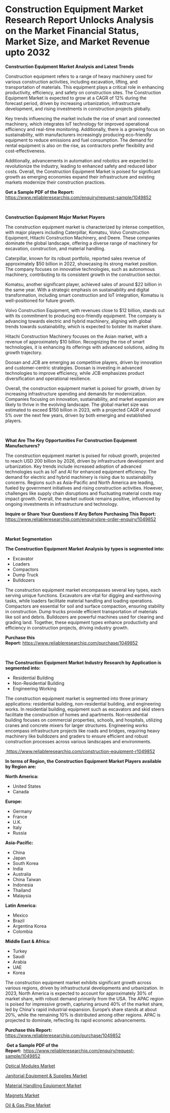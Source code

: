 <p><h1>Construction Equipment Market Research Report Unlocks Analysis on the Market Financial Status, Market Size, and Market Revenue upto 2032</h1></p><p><strong>Construction Equipment Market Analysis and Latest Trends</strong></p>
<p><p>Construction equipment refers to a range of heavy machinery used for various construction activities, including excavation, lifting, and transportation of materials. This equipment plays a critical role in enhancing productivity, efficiency, and safety on construction sites. The Construction Equipment Market is expected to grow at a CAGR of 12% during the forecast period, driven by increasing urbanization, infrastructure development, and rising investments in construction projects globally.</p><p>Key trends influencing the market include the rise of smart and connected machinery, which integrates IoT technology for improved operational efficiency and real-time monitoring. Additionally, there is a growing focus on sustainability, with manufacturers increasingly producing eco-friendly equipment to reduce emissions and fuel consumption. The demand for rental equipment is also on the rise, as contractors prefer flexibility and cost-effectiveness.</p><p>Additionally, advancements in automation and robotics are expected to revolutionize the industry, leading to enhanced safety and reduced labor costs. Overall, the Construction Equipment Market is poised for significant growth as emerging economies expand their infrastructure and existing markets modernize their construction practices.</p></p>
<p><strong>Get a Sample PDF of the Report:&nbsp;</strong> <a href="https://www.reliableresearchiq.com/enquiry/request-sample/1049852?utm_campaign=104&utm_medium=2&utm_source=Github&utm_content=ia&utm_term=08042025&utm_id=construction-equipment">https://www.reliableresearchiq.com/enquiry/request-sample/1049852</a></p>
<p>&nbsp;</p>
<p><strong>Construction Equipment Major Market Players</strong></p>
<p><p>The construction equipment market is characterized by intense competition, with major players including Caterpillar, Komatsu, Volvo Construction Equipment, Hitachi Construction Machinery, and Deere. These companies dominate the global landscape, offering a diverse range of machinery for excavation, construction, and material handling.</p><p>Caterpillar, known for its robust portfolio, reported sales revenue of approximately $50 billion in 2022, showcasing its strong market position. The company focuses on innovative technologies, such as autonomous machinery, contributing to its consistent growth in the construction sector.</p><p>Komatsu, another significant player, achieved sales of around $22 billion in the same year. With a strategic emphasis on sustainability and digital transformation, including smart construction and IoT integration, Komatsu is well-positioned for future growth.</p><p>Volvo Construction Equipment, with revenues close to $12 billion, stands out with its commitment to producing eco-friendly equipment. The company is advancing towards electric and hybrid machinery, aligning with global trends towards sustainability, which is expected to bolster its market share.</p><p>Hitachi Construction Machinery focuses on the Asian market, with a revenue of approximately $10 billion. Recognizing the rise of smart technologies, it is enhancing its offerings with advanced solutions, aiding its growth trajectory.</p><p>Doosan and JCB are emerging as competitive players, driven by innovation and customer-centric strategies. Doosan is investing in advanced technologies to improve efficiency, while JCB emphasizes product diversification and operational resilience.</p><p>Overall, the construction equipment market is poised for growth, driven by increasing infrastructure spending and demands for modernization. Companies focusing on innovation, sustainability, and market expansion are likely to thrive in the evolving landscape. The global market size was estimated to exceed $150 billion in 2023, with a projected CAGR of around 5% over the next few years, driven by both emerging and established players.</p></p>
<p>&nbsp;</p>
<p><strong>What Are The Key Opportunities For Construction Equipment Manufacturers?</strong></p>
<p><p>The construction equipment market is poised for robust growth, projected to reach USD 200 billion by 2026, driven by infrastructure development and urbanization. Key trends include increased adoption of advanced technologies such as IoT and AI for enhanced equipment efficiency. The demand for electric and hybrid machinery is rising due to sustainability concerns. Regions such as Asia-Pacific and North America are leading, fueled by government initiatives and rising construction activities. However, challenges like supply chain disruptions and fluctuating material costs may impact growth. Overall, the market outlook remains positive, influenced by ongoing investments in infrastructure and technology.</p></p>
<p><strong>Inquire or Share Your Questions If Any Before Purchasing This Report:</strong> <a href="https://www.reliableresearchiq.com/enquiry/pre-order-enquiry/1049852?utm_campaign=104&utm_medium=2&utm_source=Github&utm_content=ia&utm_term=08042025&utm_id=construction-equipment">https://www.reliableresearchiq.com/enquiry/pre-order-enquiry/1049852</a></p>
<p>&nbsp;</p>
<p><strong>Market Segmentation</strong></p>
<p><strong>The Construction Equipment Market Analysis by types is segmented into:</strong></p>
<p><ul><li>Excavator</li><li>Loaders</li><li>Compactors</li><li>Dump Truck</li><li>Bulldozers</li></ul></p>
<p><p>The construction equipment market encompasses several key types, each serving unique functions. Excavators are vital for digging and earthmoving tasks, while loaders facilitate material handling and loading operations. Compactors are essential for soil and surface compaction, ensuring stability in construction. Dump trucks provide efficient transportation of materials like soil and debris. Bulldozers are powerful machines used for clearing and grading land. Together, these equipment types enhance productivity and efficiency in construction projects, driving industry growth.</p></p>
<p><strong>Purchase this Report:&nbsp;</strong><a href="https://www.reliableresearchiq.com/purchase/1049852?utm_campaign=104&utm_medium=2&utm_source=Github&utm_content=ia&utm_term=08042025&utm_id=construction-equipment">https://www.reliableresearchiq.com/purchase/1049852</a></p>
<p>&nbsp;</p>
<p><strong>The Construction Equipment Market Industry Research by Application is segmented into:</strong></p>
<p><ul><li>Residential Building</li><li>Non-Residential Building</li><li>Engineering Working</li></ul></p>
<p><p>The construction equipment market is segmented into three primary applications: residential building, non-residential building, and engineering works. In residential building, equipment such as excavators and skid steers facilitate the construction of homes and apartments. Non-residential building focuses on commercial properties, schools, and hospitals, utilizing cranes and concrete mixers for larger structures. Engineering works encompass infrastructure projects like roads and bridges, requiring heavy machinery like bulldozers and graders to ensure efficient and robust construction processes across various landscapes and environments.</p></p>
<p><a href="https://www.reliableresearchiq.com/construction-equipment-r1049852?utm_campaign=104&utm_medium=2&utm_source=Github&utm_content=ia&utm_term=08042025&utm_id=construction-equipment">&nbsp;https://www.reliableresearchiq.com/construction-equipment-r1049852</a></p>
<p><strong>In terms of Region, the Construction Equipment Market Players available by Region are:</strong></p>
<p>
    <p> <strong> North America: </strong>
        <ul>
            <li>United States</li>
            <li>Canada</li>
        </ul>
        </p> 
    <p> <strong> Europe: </strong>
        <ul>
            <li>Germany</li>
            <li>France</li>
            <li>U.K.</li>
            <li>Italy</li>
            <li>Russia</li>
        </ul>
        </p> 
    <p> <strong> Asia-Pacific: </strong>
        <ul>
            <li>China</li>
            <li>Japan</li>
            <li>South Korea</li>
            <li>India</li>
            <li>Australia</li>
            <li>China Taiwan</li>
            <li>Indonesia</li>
            <li>Thailand</li>
            <li>Malaysia</li>
        </ul>
        </p> 
    <p> <strong> Latin America: </strong>
        <ul>
            <li>Mexico</li>
            <li>Brazil</li>
            <li>Argentina Korea</li>
            <li>Colombia</li>
        </ul>
        </p> 
    <p> <strong> Middle East & Africa: </strong>
        <ul>
            <li>Turkey</li>
            <li>Saudi</li>
            <li>Arabia</li>
            <li>UAE</li>
            <li>Korea</li>
        </ul>
    </p>
    </p>
<p><p>The construction equipment market exhibits significant growth across various regions, driven by infrastructural developments and urbanization. In 2023, North America is expected to account for approximately 30% of market share, with robust demand primarily from the USA. The APAC region is poised for impressive growth, capturing around 40% of the market share, led by China's rapid industrial expansion. Europe’s share stands at about 20%, while the remaining 10% is distributed among other regions. APAC is projected to dominate, reflecting its rapid economic advancements.</p></p>
<p><strong>Purchase this Report: </strong><a href="https://www.reliableresearchiq.com/purchase/1049852?utm_campaign=104&utm_medium=2&utm_source=Github&utm_content=ia&utm_term=08042025&utm_id=construction-equipment">https://www.reliableresearchiq.com/purchase/1049852</a></p>
<p>&nbsp;<strong>Get a Sample PDF of the Report:&nbsp;&nbsp;</strong><a href="https://www.reliableresearchiq.com/enquiry/request-sample/1049852?utm_campaign=104&utm_medium=2&utm_source=Github&utm_content=ia&utm_term=08042025&utm_id=construction-equipment">https://www.reliableresearchiq.com/enquiry/request-sample/1049852</a></p>
<p><strong></strong></p>
<p><p><a href="https://github.com/cavushjla/Market-Research-Report-List-1/blob/main/optical-modules-market.md?utm_campaign=104&utm_medium=2&utm_source=Github&utm_content=ia&utm_term=08042025&utm_id=construction-equipment">Optical Modules Market</a></p><p><a href="https://github.com/evraltandre36/Market-Research-Report-List-1/blob/main/janitorial-equipment-supplies-market.md?utm_campaign=104&utm_medium=2&utm_source=Github&utm_content=ia&utm_term=08042025&utm_id=construction-equipment">Janitorial Equipment & Supplies Market</a></p><p><a href="https://github.com/nedzazollo74/Market-Research-Report-List-1/blob/main/material-handling-equipment-market.md?utm_campaign=104&utm_medium=2&utm_source=Github&utm_content=ia&utm_term=08042025&utm_id=construction-equipment">Material Handling Equipment Market</a></p><p><a href="https://github.com/kleyderoomes/Market-Research-Report-List-1/blob/main/magnets-market.md?utm_campaign=104&utm_medium=2&utm_source=Github&utm_content=ia&utm_term=08042025&utm_id=construction-equipment">Magnets Market</a></p><p><a href="https://github.com/hoppeellia6b/Market-Research-Report-List-1/blob/main/oil-gas-pipe-market.md?utm_campaign=104&utm_medium=2&utm_source=Github&utm_content=ia&utm_term=08042025&utm_id=construction-equipment">Oil & Gas Pipe Market</a></p></p>